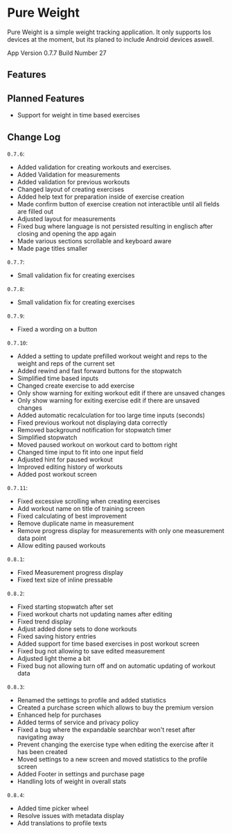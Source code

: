 # Pure Weight

Pure Weight is a simple weight tracking application. It only supports Ios devices at the moment, but its planed to
include Android devices aswell.

App Version 0.7.7
Build Number 27

## Features

## Planned Features

- Support for weight in time based exercises

## Change Log

`0.7.6`:

- Added validation for creating workouts and exercises.
- Added Validation for measurements
- Added validation for previous workouts
- Changed layout of creating exercises
- Added help text for preparation inside of exercise creation
- Made confirm button of exercise creation not interactible until all fields are filled out
- Adjusted layout for measurements
- Fixed bug where language is not persisted resulting in englisch after closing and opening the app again
- Made various sections scrollable and keyboard aware
- Made page titles smaller

`0.7.7`:

- Small validation fix for creating exercises

`0.7.8`:

- Small validation fix for creating exercises

`0.7.9`:

- Fixed a wording on a button

`0.7.10`:

- Added a setting to update prefilled workout weight and reps to the weight and reps of the current set
- Added rewind and fast forward buttons for the stopwatch
- Simplified time based inputs
- Changed create exercise to add exercise
- Only show warning for exiting workout edit if there are unsaved changes
- Only show warning for exiting exercise edit if there are unsaved changes
- Added automatic recalculation for too large time inputs (seconds)
- Fixed previous workout not displaying data correctly
- Removed background notification for stopwatch timer
- Simplified stopwatch
- Moved paused workout on workout card to bottom right
- Changed time input to fit into one input field
- Adjusted hint for paused workout
- Improved editing history of workouts
- Added post workout screen

`0.7.11`:

- Fixed excessive scrolling when creating exercises
- Add workout name on title of training screen
- Fixed calculating of best improvement
- Remove duplicate name in measurement
- Remove progress display for measurements with only one measurement data point
- Allow editing paused workouts

`0.8.1`:

- Fixed Measurement progress display
- Fixed text size of inline pressable

`0.8.2`:

- Fixed starting stopwatch after set
- Fixed workout charts not updating names after editing
- Fixed trend display
- Adjust added done sets to done workouts
- Fixed saving history entries
- Added support for time based exercises in post workout screen
- Fixed bug not allowing to save edited measurement
- Adjusted light theme a bit
- Fixed bug not allowing turn off and on automatic updating of workout data

`0.8.3`:

- Renamed the settings to profile and added statistics
- Created a purchase screen which allows to buy the premium version
- Enhanced help for purchases
- Added terms of service and privacy policy
- Fixed a bug where the expandable searchbar won't reset after navigating away
- Prevent changing the exercise type when editing the exercise after it has been created
- Moved settings to a new screen and moved statistics to the profile screen
- Added Footer in settings and purchase page
- Handling lots of weight in overall stats

`0.8.4`:
- Added time picker wheel
- Resolve issues with metadata display
- Add translations to profile texts